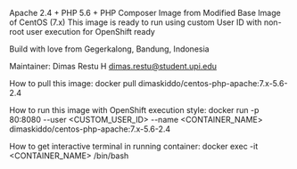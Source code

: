 Apache 2.4 + PHP 5.6 + PHP Composer Image from Modified Base Image of CentOS (7.x)
This image is ready to run using custom User ID with non-root user execution for OpenShift ready

Build with love from Gegerkalong, Bandung, Indonesia

Maintainer:
Dimas Restu H <dimas.restu@student.upi.edu>


How to pull this image:
docker pull dimaskiddo/centos-php-apache:7.x-5.6-2.4


How to run this image with OpenShift execution style:
docker run -p 80:8080 --user <CUSTOM_USER_ID> --name <CONTAINER_NAME> dimaskiddo/centos-php-apache:7.x-5.6-2.4


How to get interactive terminal in running container:
docker exec -it <CONTAINER_NAME> /bin/bash
